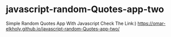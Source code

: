# javascript-random-Quotes-app-two
Simple Random Quotes App With Javascript
Check The Link:) https://omar-elkholy.github.io/javascript-random-Quotes-app-two/
